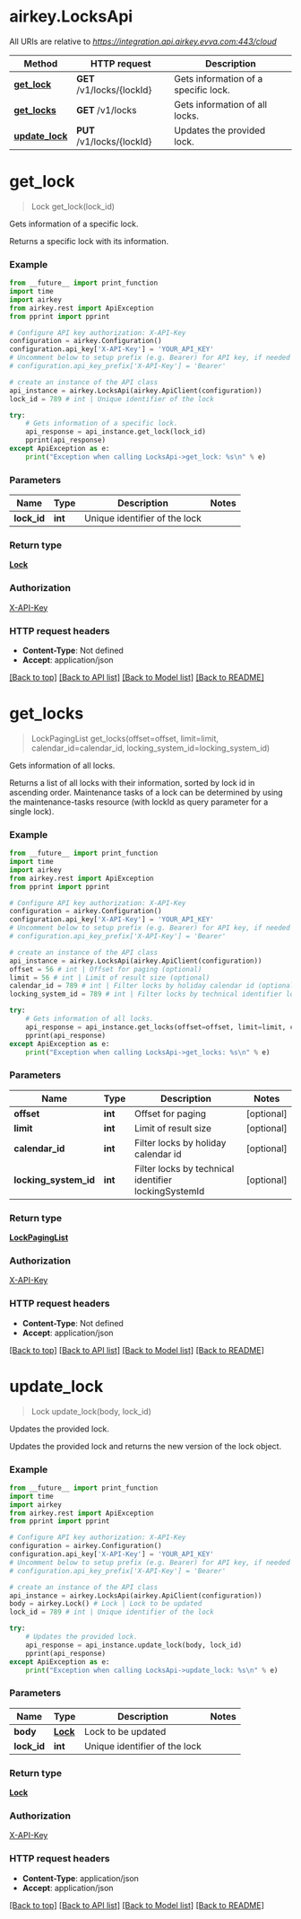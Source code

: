 # airkey.LocksApi

All URIs are relative to *https://integration.api.airkey.evva.com:443/cloud*

Method | HTTP request | Description
------------- | ------------- | -------------
[**get_lock**](LocksApi.md#get_lock) | **GET** /v1/locks/{lockId} | Gets information of a specific lock.
[**get_locks**](LocksApi.md#get_locks) | **GET** /v1/locks | Gets information of all locks.
[**update_lock**](LocksApi.md#update_lock) | **PUT** /v1/locks/{lockId} | Updates the provided lock.

# **get_lock**
> Lock get_lock(lock_id)

Gets information of a specific lock.

Returns a specific lock with its information.

### Example
```python
from __future__ import print_function
import time
import airkey
from airkey.rest import ApiException
from pprint import pprint

# Configure API key authorization: X-API-Key
configuration = airkey.Configuration()
configuration.api_key['X-API-Key'] = 'YOUR_API_KEY'
# Uncomment below to setup prefix (e.g. Bearer) for API key, if needed
# configuration.api_key_prefix['X-API-Key'] = 'Bearer'

# create an instance of the API class
api_instance = airkey.LocksApi(airkey.ApiClient(configuration))
lock_id = 789 # int | Unique identifier of the lock

try:
    # Gets information of a specific lock.
    api_response = api_instance.get_lock(lock_id)
    pprint(api_response)
except ApiException as e:
    print("Exception when calling LocksApi->get_lock: %s\n" % e)
```

### Parameters

Name | Type | Description  | Notes
------------- | ------------- | ------------- | -------------
 **lock_id** | **int**| Unique identifier of the lock | 

### Return type

[**Lock**](Lock.md)

### Authorization

[X-API-Key](../README.md#X-API-Key)

### HTTP request headers

 - **Content-Type**: Not defined
 - **Accept**: application/json

[[Back to top]](#) [[Back to API list]](../README.md#documentation-for-api-endpoints) [[Back to Model list]](../README.md#documentation-for-models) [[Back to README]](../README.md)

# **get_locks**
> LockPagingList get_locks(offset=offset, limit=limit, calendar_id=calendar_id, locking_system_id=locking_system_id)

Gets information of all locks.

Returns a list of all locks with their information, sorted by lock id in ascending order. Maintenance tasks of a lock can be determined by using the maintenance-tasks resource (with lockId as query parameter for a single lock).

### Example
```python
from __future__ import print_function
import time
import airkey
from airkey.rest import ApiException
from pprint import pprint

# Configure API key authorization: X-API-Key
configuration = airkey.Configuration()
configuration.api_key['X-API-Key'] = 'YOUR_API_KEY'
# Uncomment below to setup prefix (e.g. Bearer) for API key, if needed
# configuration.api_key_prefix['X-API-Key'] = 'Bearer'

# create an instance of the API class
api_instance = airkey.LocksApi(airkey.ApiClient(configuration))
offset = 56 # int | Offset for paging (optional)
limit = 56 # int | Limit of result size (optional)
calendar_id = 789 # int | Filter locks by holiday calendar id (optional)
locking_system_id = 789 # int | Filter locks by technical identifier lockingSystemId (optional)

try:
    # Gets information of all locks.
    api_response = api_instance.get_locks(offset=offset, limit=limit, calendar_id=calendar_id, locking_system_id=locking_system_id)
    pprint(api_response)
except ApiException as e:
    print("Exception when calling LocksApi->get_locks: %s\n" % e)
```

### Parameters

Name | Type | Description  | Notes
------------- | ------------- | ------------- | -------------
 **offset** | **int**| Offset for paging | [optional] 
 **limit** | **int**| Limit of result size | [optional] 
 **calendar_id** | **int**| Filter locks by holiday calendar id | [optional] 
 **locking_system_id** | **int**| Filter locks by technical identifier lockingSystemId | [optional] 

### Return type

[**LockPagingList**](LockPagingList.md)

### Authorization

[X-API-Key](../README.md#X-API-Key)

### HTTP request headers

 - **Content-Type**: Not defined
 - **Accept**: application/json

[[Back to top]](#) [[Back to API list]](../README.md#documentation-for-api-endpoints) [[Back to Model list]](../README.md#documentation-for-models) [[Back to README]](../README.md)

# **update_lock**
> Lock update_lock(body, lock_id)

Updates the provided lock.

Updates the provided lock and returns the new version of the lock object.

### Example
```python
from __future__ import print_function
import time
import airkey
from airkey.rest import ApiException
from pprint import pprint

# Configure API key authorization: X-API-Key
configuration = airkey.Configuration()
configuration.api_key['X-API-Key'] = 'YOUR_API_KEY'
# Uncomment below to setup prefix (e.g. Bearer) for API key, if needed
# configuration.api_key_prefix['X-API-Key'] = 'Bearer'

# create an instance of the API class
api_instance = airkey.LocksApi(airkey.ApiClient(configuration))
body = airkey.Lock() # Lock | Lock to be updated
lock_id = 789 # int | Unique identifier of the lock

try:
    # Updates the provided lock.
    api_response = api_instance.update_lock(body, lock_id)
    pprint(api_response)
except ApiException as e:
    print("Exception when calling LocksApi->update_lock: %s\n" % e)
```

### Parameters

Name | Type | Description  | Notes
------------- | ------------- | ------------- | -------------
 **body** | [**Lock**](Lock.md)| Lock to be updated | 
 **lock_id** | **int**| Unique identifier of the lock | 

### Return type

[**Lock**](Lock.md)

### Authorization

[X-API-Key](../README.md#X-API-Key)

### HTTP request headers

 - **Content-Type**: application/json
 - **Accept**: application/json

[[Back to top]](#) [[Back to API list]](../README.md#documentation-for-api-endpoints) [[Back to Model list]](../README.md#documentation-for-models) [[Back to README]](../README.md)

